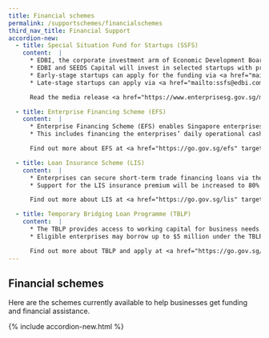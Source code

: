 ```yaml
---
title: Financial schemes
permalink: /supportschemes/financialschemes
third_nav_title: Financial Support
accordion-new:
  - title: Special Situation Fund for Startups (SSFS)
    content:  |  
      * EDBI, the corporate investment arm of Economic Development Board (EDB), and SEEDS Capital, the investment arm of Enterprise Singapore, will administer the $285 million SSFS to provide financing support for promising startups based in Singapore.
      * EDBI and SEEDS Capital will invest in selected startups with private sector co-investors on a 1:1 basis
      * Early-stage startups can apply for the funding via <a href="mailto:ssfs@enterprisesg.gov.sg">ssfs@enterprisesg.gov.sg</a>
      * Late-stage startups can apply via <a href="mailto:ssfs@edbi.com">ssfs@edbi.com</a>

      Read the media release <a href="https://www.enterprisesg.gov.sg/media-centre/media-releases/2020/june/edbi-and-seeds-capital-to-provide-s$285-million-in-financing-to-promising-startups-to-tide-through-covid-19-period" target="_blank">here</a>.

  - title: Enterprise Financing Scheme (EFS)
    content:  |      
      * Enterprise Financing Scheme (EFS) enables Singapore enterprises to access financing more readily throughout their various stages of growth.
      * This includes financing the enterprises’ daily operational cashflow needs, investment of domestic and overseas fixed assets, trade needs, fulfilment of secured overseas projects, acquisition of target enterprises with the intent of internationalisation and growth of innovative enterprises using Venture Debt and Warrants.

      Find out more about EFS at <a href="https://go.gov.sg/efs" target="_blank">Enterprise Singapore (ESG)</a>.    

  - title: Loan Insurance Scheme (LIS)
    content:  |     
      * Enterprises can secure short-term trade financing loans via the LIS from Participating Financial Institutions (PFI).
      * Support for the LIS insurance premium will be increased to 80% (from 50%) until 31 March 2021.

      Find out more about LIS at <a href="https://go.gov.sg/lis" target="_blank">Enterprise Singapore (ESG)</a>.   

  - title: Temporary Bridging Loan Programme (TBLP)
    content:  |      
      * The TBLP provides access to working capital for business needs.
      * Eligible enterprises may borrow up to $5 million under the TBLP, with the interest rate capped at 5% p.a., from Participating Financial Institutions (PFI). The Government will provide 90% risk-share on these loans for new applications submitted from 8 April 2020 to 31 March 2021.

      Find out more about TBLP and apply at <a href="https://go.gov.sg/tblp" target="_blank">Enterprise Singapore (ESG)</a>.
---
```


## Financial schemes

Here are the schemes currently available to help businesses get funding and financial assistance.

{% include accordion-new.html %}
